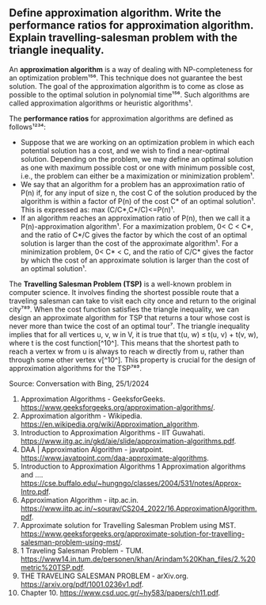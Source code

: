 ## Define approximation algorithm. Write the performance ratios for approximation algorithm. Explain travelling-salesman problem with the triangle inequality.

An **approximation algorithm** is a way of dealing with NP-completeness for an optimization problem¹⁵⁶. This technique does not guarantee the best solution. The goal of the approximation algorithm is to come as close as possible to the optimal solution in polynomial time¹⁵⁶. Such algorithms are called approximation algorithms or heuristic algorithms¹.

The **performance ratios** for approximation algorithms are defined as follows¹²³⁴:
- Suppose that we are working on an optimization problem in which each potential solution has a cost, and we wish to find a near-optimal solution. Depending on the problem, we may define an optimal solution as one with maximum possible cost or one with minimum possible cost, i.e., the problem can either be a maximization or minimization problem¹.
- We say that an algorithm for a problem has an approximation ratio of P(n) if, for any input of size n, the cost C of the solution produced by the algorithm is within a factor of P(n) of the cost C* of an optimal solution¹. This is expressed as: max (C/C*,C*/C)<=P(n)¹.
- If an algorithm reaches an approximation ratio of P(n), then we call it a P(n)-approximation algorithm¹. For a maximization problem, 0< C < C*, and the ratio of C*/C gives the factor by which the cost of an optimal solution is larger than the cost of the approximate algorithm¹. For a minimization problem, 0< C* < C, and the ratio of C/C* gives the factor by which the cost of an approximate solution is larger than the cost of an optimal solution¹.

The **Travelling Salesman Problem (TSP)** is a well-known problem in computer science. It involves finding the shortest possible route that a traveling salesman can take to visit each city once and return to the original city⁷⁸⁹. When the cost function satisfies the triangle inequality, we can design an approximate algorithm for TSP that returns a tour whose cost is never more than twice the cost of an optimal tour⁷. The triangle inequality implies that for all vertices u, v, w in V, it is true that t(u, w) ≤ t(u, v) + t(v, w), where t is the cost function[^10^]. This means that the shortest path to reach a vertex w from u is always to reach w directly from u, rather than through some other vertex v[^10^]. This property is crucial for the design of approximation algorithms for the TSP⁷⁸⁹.

Source: Conversation with Bing, 25/1/2024
1. Approximation Algorithms - GeeksforGeeks. https://www.geeksforgeeks.org/approximation-algorithms/.
2. Approximation algorithm - Wikipedia. https://en.wikipedia.org/wiki/Approximation_algorithm.
3. Introduction to Approximation Algorithms - IIT Guwahati. https://www.iitg.ac.in/gkd/aie/slide/approximation-algorithms.pdf.
4. DAA | Approximation Algorithm - javatpoint. https://www.javatpoint.com/daa-approximate-algorithms.
5. Introduction to Approximation Algorithms 1 Approximation algorithms and .... https://cse.buffalo.edu/~hungngo/classes/2004/531/notes/Approx-Intro.pdf.
6. Approximation Algorithm - iitp.ac.in. https://www.iitp.ac.in/~sourav/CS204_2022/16.ApproximationAlgorithm.pdf.
7. Approximate solution for Travelling Salesman Problem using MST. https://www.geeksforgeeks.org/approximate-solution-for-travelling-salesman-problem-using-mst/.
8. 1 Traveling Salesman Problem - TUM. https://www14.in.tum.de/personen/khan/Arindam%20Khan_files/2.%20metric%20TSP.pdf.
9. THE TRAVELING SALESMAN PROBLEM - arXiv.org. https://arxiv.org/pdf/1001.0236v1.pdf.
10. Chapter 10. https://www.csd.uoc.gr/~hy583/papers/ch11.pdf.

